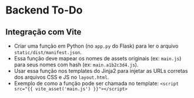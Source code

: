 # Backend To-Do

## Integração com Vite

- Criar uma função em Python (no `app.py` do Flask) para ler o arquivo `static/dist/manifest.json`.
- Essa função deve mapear os nomes de assets originais (ex: `main.js`) para seus nomes com hash (ex: `main.a1b2c3d4.js`).
- Usar essa função nos templates do Jinja2 para injetar as URLs corretas dos arquivos CSS e JS no `layout.html`.
- Exemplo de como a função pode ser chamada no template:
  `<script src="{{ vite_asset('main.js') }}"></script>`
